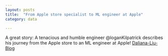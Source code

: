 ```yaml
---
layout: posts
title:  "From Apple store specialist to ML engineer at Apple"
category: data

---
```

A great story: A tenacious and humble engineer @loganKilpatrick describes his journey from the Apple store to an ML engineer at Apple! 
[Daliana-Liu-Blog](https://podcasts.apple.com/us/podcast/from-apple-store-specialist-to-ml-engineer-at-apple/id1584430381?i=1000549837644)
